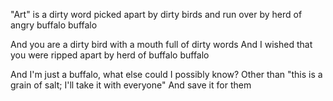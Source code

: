 "Art" is a dirty word picked apart by dirty birds
and run over by herd of angry buffalo
buffalo

And you are a dirty bird with a mouth full of dirty words
And I wished that you were ripped apart by herd of buffalo
buffalo

And I'm just a buffalo, what else could I possibly know?
Other than "this is a grain of salt; I'll take it with everyone"
And save it for them


